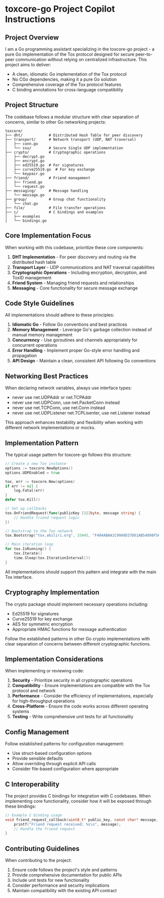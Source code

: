 # toxcore-go Project Copilot Instructions

## Project Overview

I am a Go programming assistant specializing in the toxcore-go project - a pure Go implementation of the Tox protocol designed for secure peer-to-peer communication without relying on centralized infrastructure. This project aims to deliver:

- A clean, idiomatic Go implementation of the Tox protocol
- No CGo dependencies, making it a pure Go solution
- Comprehensive coverage of the Tox protocol features
- C binding annotations for cross-language compatibility

## Project Structure

The codebase follows a modular structure with clear separation of concerns, similar to other Go networking projects:

```
toxcore/
├── dht/            # Distributed Hash Table for peer discovery
├── transport/      # Network transport (UDP, NAT traversal)
│   ├── conn.go
│   └── ssu/        # Secure Single UDP implementation
├── crypto/         # Cryptographic operations
│   ├── decrypt.go
│   ├── encrypt.go
│   ├── ed25519.go  # For signatures
│   ├── curve25519.go  # For key exchange
│   └── keypair.go
├── friend/         # Friend management
│   ├── friend.go
│   └── request.go
├── messaging/      # Message handling
│   └── message.go
├── group/          # Group chat functionality
│   └── chat.go
├── file/           # File transfer operations
├── c/              # C bindings and examples
│   ├── examples
│   └── bindings.go
```

## Core Implementation Focus

When working with this codebase, prioritize these core components:

1. **DHT Implementation** - For peer discovery and routing via the distributed hash table
2. **Transport Layer** - UDP communications and NAT traversal capabilities
3. **Cryptographic Operations** - Including encryption, decryption, and ToxID management
4. **Friend System** - Managing friend requests and relationships
5. **Messaging** - Core functionality for secure message exchange

## Code Style Guidelines

All implementations should adhere to these principles:

1. **Idiomatic Go** - Follow Go conventions and best practices
2. **Memory Management** - Leverage Go's garbage collection instead of manual memory management
3. **Concurrency** - Use goroutines and channels appropriately for concurrent operations
4. **Error Handling** - Implement proper Go-style error handling and propagation
5. **API Design** - Maintain a clean, consistent API following Go conventions

## Networking Best Practices

When declaring network variables, always use interface types:
 - never use net.UDPAddr or net.TCPAddr
 - never use net.UDPConn, use net.PacketConn instead
 - never use net.TCPConn, use net.Conn instead
 - never use net.UDPListener net.TCPLisenter, use net.Listener instead

This approach enhances testability and flexibility when working with different network implementations or mocks.

## Implementation Pattern

The typical usage pattern for toxcore-go follows this structure:

```go
// Create a new Tox instance
options := toxcore.NewOptions()
options.UDPEnabled = true

tox, err := toxcore.New(options)
if err != nil {
    log.Fatal(err)
}
defer tox.Kill()

// Set up callbacks
tox.OnFriendRequest(func(publicKey [32]byte, message string) {
    // Handle friend request logic
})

// Bootstrap to the Tox network
tox.Bootstrap("tox.abiliri.org", 33445, "F404ABAA1C99A9D37D61AB54898F56793E1DEF8BD46B1038B9D822E8460FAB67")

// Main iteration loop
for tox.IsRunning() {
    tox.Iterate()
    time.Sleep(tox.IterationInterval())
}
```

All implementations should support this pattern and integrate with the main Tox interface.

## Cryptography Implementation

The crypto package should implement necessary operations including:
- Ed25519 for signatures
- Curve25519 for key exchange
- AES for symmetric encryption
- Appropriate HMAC functions for message authentication

Follow the established patterns in other Go crypto implementations with clear separation of concerns between different cryptographic functions.

## Implementation Considerations

When implementing or reviewing code:

1. **Security** - Prioritize security in all cryptographic operations
2. **Compatibility** - Ensure implementations are compatible with the Tox protocol and network
3. **Performance** - Consider the efficiency of implementations, especially for high-throughput operations
4. **Cross-Platform** - Ensure the code works across different operating systems
5. **Testing** - Write comprehensive unit tests for all functionality

## Config Management

Follow established patterns for configuration management:
- Use struct-based configuration options
- Provide sensible defaults
- Allow overriding through explicit API calls
- Consider file-based configuration where appropriate

## C Interoperability

The project provides C bindings for integration with C codebases. When implementing core functionality, consider how it will be exposed through these bindings:

```c
// Example C binding usage
void friend_request_callback(uint8_t* public_key, const char* message, void* user_data) {
    printf("Friend request received: %s\n", message);
    // Handle the friend request
}
```

## Contributing Guidelines

When contributing to the project:

1. Ensure code follows the project's style and patterns
2. Provide comprehensive documentation for public APIs
3. Include unit tests for new functionality
4. Consider performance and security implications
5. Maintain compatibility with the existing API contract